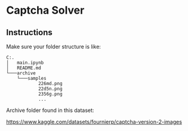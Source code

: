 # Captcha Solver
## Instructions
Make sure your folder structure is like:
```
C:.
│   main.ipynb
│   README.md
└───archive
    └───samples
            226md.png
            22d5n.png
            2356g.png
            ...
```

Archive folder found in this dataset:

https://www.kaggle.com/datasets/fournierp/captcha-version-2-images

